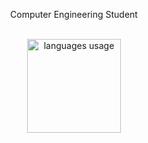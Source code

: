 <div align="center">

  <p>
    
   Computer Engineering Student 
    
  </p>
</div>

<br>

<div align="center">

<img height="150em" alt="languages usage" src="https://github-readme-stats.vercel.app/api/top-langs/?username=fischer8&layout=compact&theme=dark"/>
</div>
<div style="display: inline_block" align="center">
